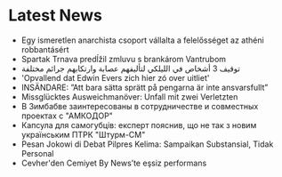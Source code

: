 # Latest News
-  Egy ismeretlen anarchista csoport vállalta a felelősséget az athéni robbantásért
-  Spartak Trnava predĺžil zmluvu s brankárom Vantrubom
-  توقيف 3 أشخاص في الليلكي لتأليفهم عصابة وارتكابهم جرائم مختلفة
-  'Opvallend dat Edwin Evers zich hier zó over uitliet'
-  INSÄNDARE: ”Att bara sätta sprätt på pengarna är inte ansvarsfullt”
-  Missglücktes Ausweichmanöver: Unfall mit zwei Verletzten
-  В Зимбабве заинтересованы в сотрудничестве и совместных проектах с "АМКОДОР"
-  Капсула для самогубців: експерт пояснив, що не так з новим українським ПТРК "Штурм-СМ"
-  Pesan Jokowi di Debat Pilpres Kelima: Sampaikan Substansial, Tidak Personal
-  Cevher'den Cemiyet By News’te eşsiz performans
